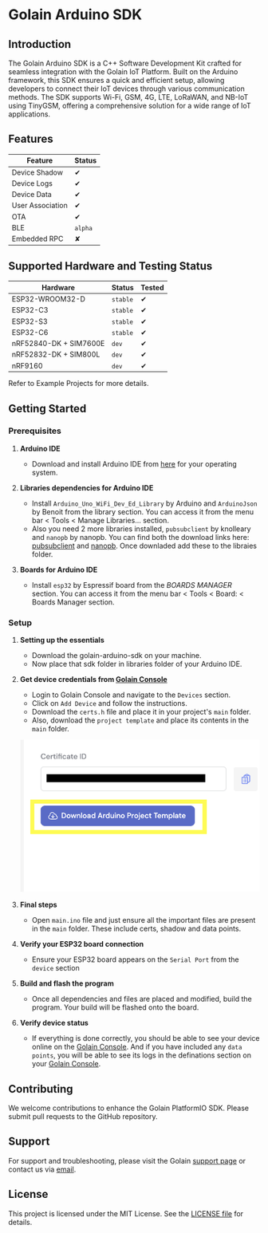 # Golain Arduino SDK

## Introduction

The Golain Arduino SDK is a C++ Software Development Kit crafted for seamless integration with the Golain IoT Platform. 
Built on the Arduino framework, this SDK ensures a quick and efficient setup, allowing developers to connect their IoT 
devices through various communication methods. The SDK supports Wi-Fi, GSM, 4G, LTE, LoRaWAN, and NB-IoT using TinyGSM, 
offering a comprehensive solution for a wide range of IoT applications.

## Features

| Feature          | Status   |
|------------------|----------|
| Device Shadow    | &#x2714; |
| Device Logs      | &#x2714; |
| Device Data      | &#x2714; |
| User Association | &#x2714; |
| OTA              | &#x2714; |
| BLE              | `alpha`  |
| Embedded RPC     | &#x2718; |

## Supported Hardware and Testing Status

| Hardware               | Status   | Tested   |
|------------------------|----------|----------|
| ESP32-WROOM32-D        | `stable` | &#x2714; |
| ESP32-C3               | `stable` | &#x2714; |
| ESP32-S3               | `stable` | &#x2714; |
| ESP32-C6               | `stable` | &#x2714; |
| nRF52840-DK + SIM7600E | `dev`    | &#x2714; |
| nRF52832-DK + SIM800L  | `dev`    | &#x2714; |
| nRF9160                | `dev`    | &#x2714; |

Refer to Example Projects for more details.

## Getting Started

### Prerequisites

1. **Arduino IDE**
    - Download and install Arduino IDE from [here](https://www.arduino.cc/en/software) for your operating system.

2. **Libraries dependencies for Arduino IDE**
    - Install `Arduino_Uno_WiFi_Dev_Ed_Library` by Arduino and `ArduinoJson` by Benoit from the library section. You can access it from the menu bar < Tools < Manage Libraries... section.
    - Also you need 2 more libraries installed, `pubsubclient` by knolleary and `nanopb` by nanopb. You can find both the download links here: [pubsubclient](https://github.com/knolleary/pubsubclient) and [nanopb](https://github.com/nanopb/nanopb). Once downladed add these  to the libraies folder.


2. **Boards for Arduino IDE**
    - Install `esp32` by Espressif board from the *BOARDS MANAGER* section. You can access it from the menu bar < Tools < Board: < Boards Manager section.


### Setup

1. **Setting up the essentials**
    - Download the golain-arduino-sdk on your machine.
    - Now place that sdk folder in libraries folder of your Arduino IDE.


4. **Get device credentials from [Golain Console](https://web.golain.io)**
    - Login to Golain Console and navigate to the `Devices` section.
    - Click on `Add Device` and follow the instructions.
    - Download the `certs.h` file and place it in your project's `main` folder.
    - Also, download the `project template` and place its contents in the `main` folder.

    ![template](assets/template.png)

5. **Final steps**
    - Open `main.ino` file and just ensure all the important files are present in the `main` folder. These include certs, shadow and data points.

6. **Verify your ESP32 board connection**
    - Ensure your ESP32 board appears on the `Serial Port` from the `device` section

7. **Build and flash the program**
    - Once all dependencies and files are placed and modified, build the program. Your build will be flashed onto the board.

8. **Verify device status**
    - If everything is done correctly, you should be able to see your device online on the [Golain Console](https://web.golain.io). And if you have included any `data points`, you will be able to see its logs in the definations section on your [Golain Console](https://web.golain.io).


## Contributing
We welcome contributions to enhance the Golain PlatformIO SDK. Please submit pull requests to the GitHub repository.

## Support
For support and troubleshooting, please visit the Golain [support page](https://scheduler-web-development.azo.dev/consumers/event/166/golain-solutions) or contact us via [email](ishan@golain.io).

## License
This project is licensed under the MIT License. See the [LICENSE file](https://github.com/golain-io/golain-platformio-sdk/blob/main/LICENSE) for details.

